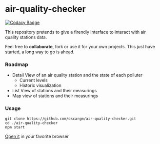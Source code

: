 # air-quality-checker

[![Codacy Badge](https://api.codacy.com/project/badge/Grade/2b3d73264f7145839f98f37ec411e9ae)](https://app.codacy.com/gh/sse054432/t3?utm_source=github.com&utm_medium=referral&utm_content=sse054432/t3&utm_campaign=Badge_Grade)

This repository pretends to give a firendly interface to interact with  air quality stations data.

Feel free to __collaborate__, fork or use it for your own projects.
This just have started, a long way to go is ahead.

### Roadmap
-   Detail View of an air quality station and the state of each polluter
    -   Current levels
    -   Historic visualization
-   List View of stations and their measurings
-   Map view of stations and their measurings

### Usage

```
git clone https://github.com/oscargm/air-quality-checker.git
cd ./air-quality-checker
npm start
```
[Open it](http://localhost:8080) in your favorite browser